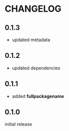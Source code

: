 # CHANGELOG

## 0.1.3

* updated metadata

## 0.1.2

* updated dependencies

## 0.1.1

* added **fullpackagename**

## 0.1.0

initial release

